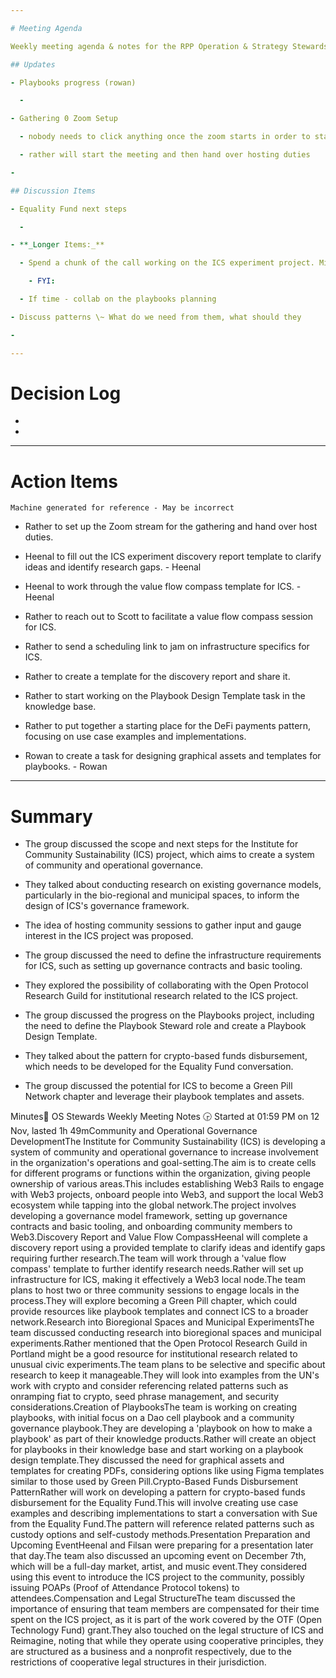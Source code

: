 ```yaml
---

# Meeting Agenda

Weekly meeting agenda & notes for the RPP Operation & Strategy Stewards team.

## Updates

- Playbooks progress (rowan)

  -  

- Gathering 0 Zoom Setup

  - nobody needs to click anything once the zoom starts in order to start the streaming

  - rather will start the meeting and then hand over hosting duties

- 

## Discussion Items

- Equality Fund next steps

  - 

- **_Longer Items:_**

  - Spend a chunk of the call working on the ICS experiment project. Michelle will join for this. 

    - FYI:  

  - If time - collab on the playbooks planning 

- Discuss patterns \~ What do we need from them, what should they 

- 

---
```


# Decision Log

- 

- 

---

# Action Items

`Machine generated for reference - May be incorrect`

- Rather to set up the Zoom stream for the gathering and hand over host duties.

- Heenal to fill out the ICS experiment discovery report template to clarify ideas and identify research gaps. - Heenal

- Heenal to work through the value flow compass template for ICS. - Heenal

- Rather to reach out to Scott to facilitate a value flow compass session for ICS.

- Rather to send a scheduling link to jam on infrastructure specifics for ICS.

- Rather to create a template for the discovery report and share it.

- Rather to start working on the Playbook Design Template task in the knowledge base.

- Rather to put together a starting place for the DeFi payments pattern, focusing on use case examples and implementations.

- Rowan to create a task for designing graphical assets and templates for playbooks. - Rowan

---

# Summary

- The group discussed the scope and next steps for the Institute for Community Sustainability (ICS) project, which aims to create a system of community and operational governance.

- They talked about conducting research on existing governance models, particularly in the bio-regional and municipal spaces, to inform the design of ICS's governance framework.

- The idea of hosting community sessions to gather input and gauge interest in the ICS project was proposed.

- The group discussed the need to define the infrastructure requirements for ICS, such as setting up governance contracts and basic tooling.

- They explored the possibility of collaborating with the Open Protocol Research Guild for institutional research related to the ICS project.

- The group discussed the progress on the Playbooks project, including the need to define the Playbook Steward role and create a Playbook Design Template.

- They talked about the pattern for crypto-based funds disbursement, which needs to be developed for the Equality Fund conversation.

- The group discussed the potential for ICS to become a Green Pill Network chapter and leverage their playbook templates and assets.

Minutes📝 OS Stewards Weekly Meeting Notes 🕞 Started at 01:59 PM on 12 Nov, lasted 1h 49mCommunity and Operational Governance DevelopmentThe Institute for Community Sustainability (ICS) is developing a system of community and operational governance to increase involvement in the organization's operations and goal-setting.The aim is to create cells for different programs or functions within the organization, giving people ownership of various areas.This includes establishing Web3 Rails to engage with Web3 projects, onboard people into Web3, and support the local Web3 ecosystem while tapping into the global network.The project involves developing a governance model framework, setting up governance contracts and basic tooling, and onboarding community members to Web3.Discovery Report and Value Flow CompassHeenal will complete a discovery report using a provided template to clarify ideas and identify gaps requiring further research.The team will work through a 'value flow compass' template to further identify research needs.Rather will set up infrastructure for ICS, making it effectively a Web3 local node.The team plans to host two or three community sessions to engage locals in the process.They will explore becoming a Green Pill chapter, which could provide resources like playbook templates and connect ICS to a broader network.Research into Bioregional Spaces and Municipal ExperimentsThe team discussed conducting research into bioregional spaces and municipal experiments.Rather mentioned that the Open Protocol Research Guild in Portland might be a good resource for institutional research related to unusual civic experiments.The team plans to be selective and specific about research to keep it manageable.They will look into examples from the UN's work with crypto and consider referencing related patterns such as onramping fiat to crypto, seed phrase management, and security considerations.Creation of PlaybooksThe team is working on creating playbooks, with initial focus on a Dao cell playbook and a community governance playbook.They are developing a 'playbook on how to make a playbook' as part of their knowledge products.Rather will create an object for playbooks in their knowledge base and start working on a playbook design template.They discussed the need for graphical assets and templates for creating PDFs, considering options like using Figma templates similar to those used by Green Pill.Crypto-Based Funds Disbursement PatternRather will work on developing a pattern for crypto-based funds disbursement for the Equality Fund.This will involve creating use case examples and describing implementations to start a conversation with Sue from the Equality Fund.The pattern will reference related patterns such as custody options and self-custody methods.Presentation Preparation and Upcoming EventHeenal and Filsan were preparing for a presentation later that day.The team also discussed an upcoming event on December 7th, which will be a full-day market, artist, and music event.They considered using this event to introduce the ICS project to the community, possibly issuing POAPs (Proof of Attendance Protocol tokens) to attendees.Compensation and Legal StructureThe team discussed the importance of ensuring that team members are compensated for their time spent on the ICS project, as it is part of the work covered by the OTF (Open Technology Fund) grant.They also touched on the legal structure of ICS and Reimagine, noting that while they operate using cooperative principles, they are structured as a business and a nonprofit respectively, due to the restrictions of cooperative legal structures in their jurisdiction.
